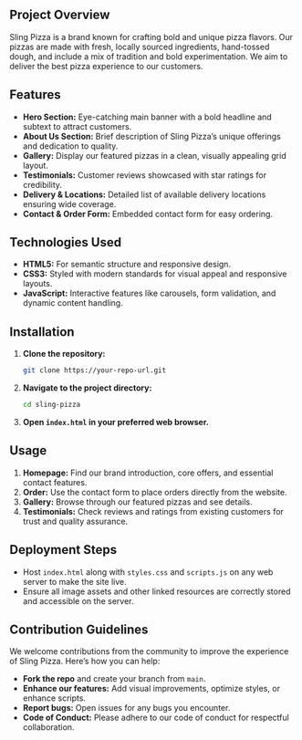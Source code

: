 
## Project Overview

Sling Pizza is a brand known for crafting bold and unique pizza flavors. Our pizzas are made with fresh, locally sourced ingredients, hand-tossed dough, and include a mix of tradition and bold experimentation. We aim to deliver the best pizza experience to our customers.

## Features

- **Hero Section:** Eye-catching main banner with a bold headline and subtext to attract customers.
- **About Us Section:** Brief description of Sling Pizza’s unique offerings and dedication to quality.
- **Gallery:** Display our featured pizzas in a clean, visually appealing grid layout.
- **Testimonials:** Customer reviews showcased with star ratings for credibility.
- **Delivery & Locations:** Detailed list of available delivery locations ensuring wide coverage.
- **Contact & Order Form:** Embedded contact form for easy ordering.

## Technologies Used

- **HTML5:** For semantic structure and responsive design.
- **CSS3:** Styled with modern standards for visual appeal and responsive layouts.
- **JavaScript:** Interactive features like carousels, form validation, and dynamic content handling.

## Installation

1. **Clone the repository:**

   ```bash
   git clone https://your-repo-url.git
   ```

2. **Navigate to the project directory:**

   ```bash
   cd sling-pizza
   ```

3. **Open `index.html` in your preferred web browser.**

## Usage

1. **Homepage:** Find our brand introduction, core offers, and essential contact features.
2. **Order:** Use the contact form to place orders directly from the website.
3. **Gallery:** Browse through our featured pizzas and see details.
4. **Testimonials:** Check reviews and ratings from existing customers for trust and quality assurance.

## Deployment Steps

- Host `index.html` along with `styles.css` and `scripts.js` on any web server to make the site live.
- Ensure all image assets and other linked resources are correctly stored and accessible on the server.

## Contribution Guidelines

We welcome contributions from the community to improve the experience of Sling Pizza. Here’s how you can help:

- **Fork the repo** and create your branch from `main`.
- **Enhance our features:** Add visual improvements, optimize styles, or enhance scripts.
- **Report bugs:** Open issues for any bugs you encounter.
- **Code of Conduct:** Please adhere to our code of conduct for respectful collaboration.